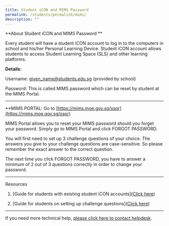 ```yaml
---
title: Student iCON and MIMS Password
permalink: /students/permalink/mims/
description: ""
---
```

**About Student iCON and MIMS Password
**

Every student will have a student iCON account to log in to the computers in school and his/her Personal Learning Device. Student iCON account allows students to access Student Learning Space (SLS) and other learning platforms.

**Details:**

Username: given_name@students.edu.sg (provided by school)

Password: This is called MIMS password which can be reset by student at the MIMS Portal.

--------------

**MIMS PORTAL: Go to [https://mims.moe.gov.sg/sspr](https://mims.moe.gov.sg/sspr)

MIMS Portal allows you to reset your MIMS password should you forget your password. Simply go to MIMS Portal and click FORGOT PASSWORD.

You will first need to set up 3 challenge questions of your choice. 
The answers you give to your challenge questions are case-sensitive. So please remember the exact answer to the correct question.

The next time you click FORGOT PASSWORD, you have to answer a minimum of 2 out of 3 questions correctly in order to change your password.

--------------

Resources
1. [Guide for students with existing student iCON accounts]([Click here](/files/Students/HBL/guide%20for%20students%20with%20existing%20student%20icon%20accounts.pdf))

2. [Guide for students on setting up challenge questions]([Click here](/files/Students/HBL/guide%20for%20students%20on%20setting%20up%20challenge%20questions.pdf))

--------------

If you need more technical help, [please click here to contact helpdesk](https://sites.google.com/moe.edu.sg/wsssbl/contact-ict-helpdesk).
